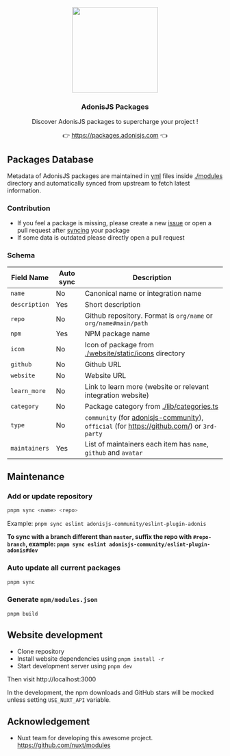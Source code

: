<div align="center">
  <img src="https://i.imgur.com/2wGdEJN.png" width="200" fill="red" />
  <br />
  <h3>AdonisJS Packages</h3>
  <p>Discover AdonisJS packages to supercharge your project !</p>
  <p>👉 <a href="https://packages.adonisjs.com">https://packages.adonisjs.com</a> 👈</p>
</div>

## Packages Database

Metadata of AdonisJS packages are maintained in [yml](https://en.wikipedia.org/wiki/YAML) files inside [./modules](./modules) directory and automatically synced from upstream to fetch latest information.

### Contribution

- If you feel a package is missing, please create a new [issue]() or open a pull request after [syncing](#add-or-update-repository) your package
- If some data is outdated please directly open a pull request

### Schema

Field Name      | Auto sync | Description
----------------|-----------|--------------
`name`          | No        | Canonical name or integration name
`description`   | Yes       | Short description
`repo`          | No        | Github repository. Format is `org/name` or `org/name#main/path`
`npm`           | Yes       | NPM package name
`icon`          | No        | Icon of package from [./website/static/icons](./website/static/icons) directory
`github`        | No        | Github URL
`website`       | No        | Website URL
`learn_more`    | No        | Link to learn more (website or relevant integration website)
`category`      | No        | Package category from [./lib/categories.ts](./lib/categories.ts)
`type`          | No        | `community` (for [adonisjs-community](https://github.com/adonisjs-community/)), `official` (for https://github.com/) or `3rd-party`
`maintainers`   | Yes       | List of maintainers each item has `name`, `github` and `avatar`

## Maintenance

### Add or update repository

```bash
pnpm sync <name> <repo>
```

Example: `pnpm sync eslint adonisjs-community/eslint-plugin-adonis`

**To sync with a branch different than `master`, suffix the repo with `#repo-branch`, example: `pnpm sync eslint adonisjs-community/eslint-plugin-adonis#dev`**

### Auto update all current packages

```bash
pnpm sync
```

### Generate `npm/modules.json`

```bash
pnpm build
```

## Website development

- Clone repository
- Install website dependencies using `pnpm install -r`
- Start development server using `pnpm dev`

Then visit http://localhost:3000

In the development, the npm downloads and GitHub stars will be mocked unless setting `USE_NUXT_API` variable.

## Acknowledgement

- Nuxt team for developing this awesome project. https://github.com/nuxt/modules
